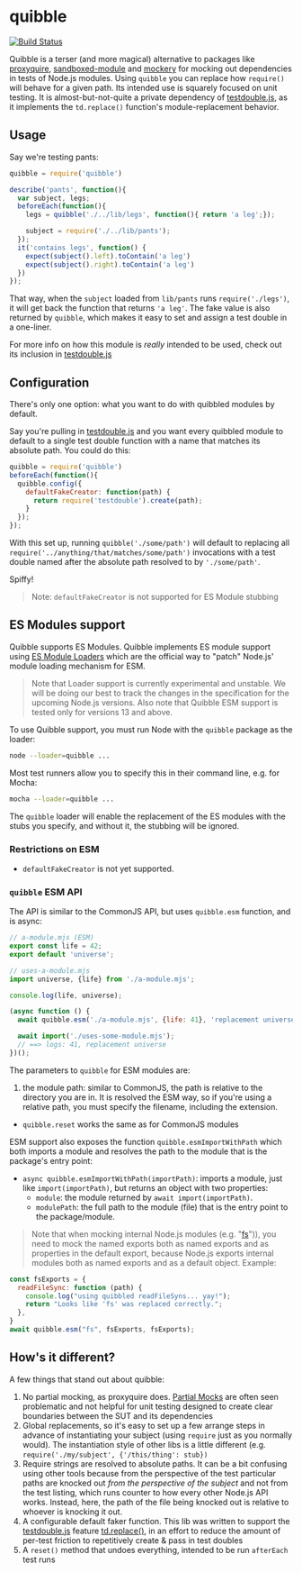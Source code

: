 # quibble

[![Build Status](https://travis-ci.org/testdouble/quibble.svg?branch=main)](https://travis-ci.org/testdouble/quibble)

Quibble is a terser (and more magical) alternative to packages like
[proxyquire](https://github.com/thlorenz/proxyquire),
[sandboxed-module](https://github.com/felixge/node-sandboxed-module) and
[mockery](https://github.com/mfncooper/mockery) for mocking out dependencies
in tests of Node.js modules. Using `quibble` you can replace
how `require()` will behave for a given path. Its intended use is squarely
focused on unit testing. It is almost-but-not-quite a private dependency of
[testdouble.js](https://github.com/testdouble/testdouble.js), as it
implements the `td.replace()` function's module-replacement behavior.

## Usage

Say we're testing pants:

```js
quibble = require('quibble')

describe('pants', function(){
  var subject, legs;
  beforeEach(function(){
    legs = quibble('./../lib/legs', function(){ return 'a leg';});

    subject = require('./../lib/pants');
  });
  it('contains legs', function() {
    expect(subject().left).toContain('a leg')
    expect(subject().right).toContain('a leg')
  })
});
```

That way, when the `subject` loaded from `lib/pants` runs `require('./legs')`,
it will get back the function that returns `'a leg'`. The fake value is also
returned by `quibble`, which makes it easy to set and assign a test double in a
one-liner.

For more info on how this module is _really_ intended to be used, check out its
inclusion in [testdouble.js](https://github.com/testdouble/testdouble.js/blob/main/docs/7-replacing-dependencies.md#nodejs)

## Configuration

There's only one option: what you want to do with quibbled modules by default.

Say you're pulling in [testdouble.js](https://github.com/testdouble/testdouble.js)
and you want every quibbled module to default to a single test double function with
a name that matches its absolute path. You could do this:

```js
quibble = require('quibble')
beforeEach(function(){
  quibble.config({
    defaultFakeCreator: function(path) {
      return require('testdouble').create(path);
    }
  });
});
```

With this set up, running `quibble('./some/path')` will default to replacing all
`require('../anything/that/matches/some/path')` invocations with a test double named
after the absolute path resolved to by `'./some/path'`.

Spiffy!

> Note: `defaultFakeCreator` is not supported for ES Module stubbing

## ES Modules support

Quibble supports ES Modules. Quibble implements ES module support using [ES Module
Loaders](https://nodejs.org/api/esm.html#esm_experimental_loaders) which are the official way to
"patch" Node.js' module loading mechanism for ESM.

> Note that Loader support is currently experimental and unstable. We will be doing our best
  to track the changes in the specification for the upcoming Node.js versions. Also note that
  Quibble ESM support is tested only for versions 13 and above.

To use Quibble support, you must run Node with the `quibble` package as the loader:

```sh
node --loader=quibble ...
```

Most test runners allow you to specify this in their command line, e.g. for Mocha:

```sh
mocha --loader=quibble ...
```

The `quibble` loader will enable the replacement of the ES modules with the stubs you specify, and
without it, the stubbing will be ignored.

### Restrictions on ESM

* `defaultFakeCreator` is not yet supported.

### `quibble` ESM API

The API is similar to the CommonJS API, but uses `quibble.esm` function, and is async:

```js
// a-module.mjs (ESM)
export const life = 42;
export default 'universe';

// uses-a-module.mjs
import universe, {life} from './a-module.mjs';

console.log(life, universe);

(async function () {
  await quibble.esm('./a-module.mjs', {life: 41}, 'replacement universe');

  await import('./uses-some-module.mjs');
  // ==> logs: 41, replacement universe
})();
```

The parameters to `quibble` for ESM modules are:

1. the module path: similar to CommonJS, the path is relative to the directory you are in. It is
   resolved the ESM way, so if you're using a relative path, you must specify the filename,
   including the extension.

* `quibble.reset` works the same as for CommonJS modules

ESM support also exposes the function `quibble.esmImportWithPath` which both imports a module and
resolves the path to the module that is the package's entry point:

* `async quibble.esmImportWithPath(importPath)`: imports a module, just like `import(importPath)`,
  but returns an object with two properties:
  * `module`: the module returned by `await import(importPath)`.
  * `modulePath`: the full path to the module (file) that is the entry point to the package/module.
  
> Note that when mocking internal Node.js modules (e.g. "[fs](https://nodejs.org/api/fs.html)")), you need to mock the named exports both as named exports and as properties in the default export, because Node.js exports internal modules both as named exports and as a default object. Example:

```js
const fsExports = {
  readFileSync: function (path) {
    console.log("using quibbled readFileSyns... yay!");
    return "Looks like 'fs' was replaced correctly.";
  },
}
await quibble.esm("fs", fsExports, fsExports);
```

## How's it different?

A few things that stand out about quibble:

1. No partial mocking, as proxyquire does. [Partial Mocks](https://github.com/testdouble/contributing-tests/wiki/Partial-Mock)
are often seen problematic and not helpful for unit testing designed to create clear boundaries
between the SUT and its dependencies
2. Global replacements, so it's easy to set up a few arrange steps in advance of
instantiating your subject (using `require` just as you normally would). The instantiation
style of other libs is a little different (e.g. `require('./my/subject', {'/this/thing': stub})`
3. Require strings are resolved to absolute paths. It can be a bit confusing using other tools because from the perspective of the test particular paths are knocked out _from the perspective of the subject_ and not from the test listing, which runs counter to how every other Node.js API works. Instead, here, the path of the file being knocked out is relative to whoever is knocking it out.
4. A configurable default faker function. This lib was written to support the [testdouble.js](https://github.com/testdouble/testdouble.js) feature [td.replace()](https://github.com/testdouble/testdouble.js/blob/main/docs/7-replacing-dependencies.md#nodejs), in an effort to reduce the amount of per-test friction to repetitively create & pass in test doubles
5. A `reset()` method that undoes everything, intended to be run `afterEach` test runs


